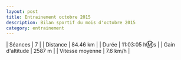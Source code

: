 ```yaml
---
layout: post
title: Entrainement octobre 2015
description: Bilan sportif du mois d'octobre 2015
category: entrainement
---
```


| Séances          | 7              |
| Distance         | 84.46 km       |
| Durée            | 11:03:05 h:m:s |
| Gain d'altitude  | 2587 m         |
| Vitesse moyenne  | 7.6 km/h       |
